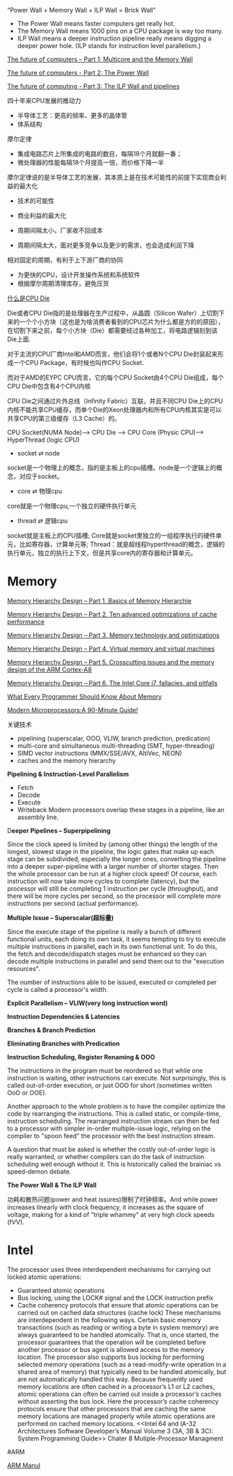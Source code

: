 
“Power Wall + Memory Wall + ILP Wall = Brick Wall”
* The Power Wall means faster computers get really hot.
* The Memory Wall means 1000 pins on a CPU package is way too many.
* ILP Wall means a deeper instruction pipeline really means digging a deeper power hole. (ILP stands for instruction level parallelism.)

[The future of computers – Part 1: Multicore and the Memory Wall](https://www.edn.com/the-future-of-computers-part-1-multicore-and-the-memory-wall/)

[The future of computers - Part 2: The Power Wall](https://www.edn.com/future-of-computers-part-2-the-power-wall/)

[The future of computing - Part 3: The ILP Wall and pipelines](https://www.edn.com/future-of-computing-part-3-the-ilp-wall-and-pipelines/)

四十年来CPU发展的推动力
* 半导体工艺：更高的频率、更多的晶体管
* 体系结构

摩尔定律
* 集成电路芯片上所集成的电路的数目，每隔18个月就翻一番；
* 微处理器的性能每隔18个月提高一倍，而价格下降一半

摩尔定律说的是半导体工艺的发展，其本质上是在技术可能性的前提下实现商业利益的最大化
* 技术的可能性
* 商业利益的最大化

* 周期间隔太小，厂家收不回成本
* 周期间隔太大，面对更多竞争以及更少的需求，也会造成利润下降

相对固定的周期，有利于上下游厂商的协同
* 为更快的CPU，设计开发操作系统和系统软件
* 根据摩尔周期清理库存，避免压货

[什么是CPU Die](https://zhuanlan.zhihu.com/p/51354994)   

Die或者CPU Die指的是处理器在生产过程中，从晶圆（Silicon Wafer）上切割下来的一个个小方块（这也是为啥消费者看到的CPU芯片为什么都是方的的原因），在切割下来之前，每个小方块（Die）都需要经过各种加工，将电路逻辑刻到该Die上面.

对于主流的CPU厂商Intel和AMD而言，他们会将1个或者N个CPU Die封装起来形成一个CPU Package，有时候也叫作CPU Socket.

而对于AMD的EYPC CPU而言，它的每个CPU Socket由4个CPU Die组成，每个CPU Die中包含有4个CPU内核

CPU Die之间通过片外总线（Infinity Fabric）互联，并且不同CPU Die上的CPU内核不能共享CPU缓存，而单个Die的Xeon处理器内和所有CPU内核其实是可以共享CPU的第三级缓存（L3 Cache）的。

CPU Socket(NUMA Node)--> CPU Die --> CPU Core (Physic CPU)--> HyperThread (logic CPU)

* socket ⇄ node

socket是一个物理上的概念，指的是主板上的cpu插槽。node是一个逻辑上的概念，对应于socket。

* core ⇄ 物理cpu

core就是一个物理cpu,一个独立的硬件执行单元

* thread ⇄ 逻辑cpu

socket就是主板上的CPU插槽; Core就是socket里独立的一组程序执行的硬件单元，比如寄存器，计算单元等; Thread：就是超线程hyperthread的概念，逻辑的执行单元，独立的执行上下文，但是共享core内的寄存器和计算单元。

# Memory

[Memory Hierarchy Design – Part 1. Basics of Memory Hierarchie](https://www.edn.com/memory-hierarchy-design-part-1-basics-of-memory-hierarchies/)

[ Memory Hierarchy Design – Part 2. Ten advanced optimizations of cache performance](https://www.edn.com/memory-hierarchy-design-part-2-ten-advanced-optimizations-of-cache-performance/)

[Memory Hierarchy Design – Part 3. Memory technology and optimizations](https://www.edn.com/memory-hierarchy-design-part-3-memory-technology-and-optimizations/)

[Memory Hierarchy Design – Part 4. Virtual memory and virtual machines](https://www.edn.com/memory-hierarchy-design-part-4-virtual-memory-and-virtual-machines/)

[Memory Hierarchy Design – Part 5. Crosscutting issues and the memory design of the ARM Cortex-A8](https://www.edn.com/memory-hierarchy-design-part-5-crosscutting-issues-and-the-memory-design-of-the-arm-cortex-a8/)

[Memory Hierarchy Design – Part 6. The Intel Core i7, fallacies, and pitfalls](https://www.edn.com/memory-hierarchy-design-part-6-the-intel-core-i7-fallacies-and-pitfalls/)



[What Every Programmer Should Know About Memory](https://people.freebsd.org/~lstewart/articles/cpumemory.pdf)



[Modern Microprocessors:A 90-Minute Guide!](http://www.lighterra.com/papers/modernmicroprocessors/)

关键技术
* pipelining (superscalar, OOO, VLIW, branch prediction, predication)
* multi-core and simultaneous multi-threading (SMT, hyper-threading)
* SIMD vector instructions (MMX/SSE/AVX, AltiVec, NEON)
* caches and the memory hierarchy

**Pipelining & Instruction-Level Parallelism**
* Fetch
* Decode
* Execute
* Writeback
Modern processors overlap these stages in a pipeline, like an assembly line. 

D**eeper Pipelines – Superpipelining**

Since the clock speed is limited by (among other things) the length of the longest, slowest stage in the pipeline, the logic gates that make up each stage can be subdivided, especially the longer ones, converting the pipeline into a deeper super-pipeline with a larger number of shorter stages. Then the whole processor can be run at a higher clock speed! Of course, each instruction will now take more cycles to complete (latency), but the processor will still be completing 1 instruction per cycle (throughput), and there will be more cycles per second, so the processor will complete more instructions per second (actual performance).




**Multiple Issue – Superscalar(超标量)**

Since the execute stage of the pipeline is really a bunch of different functional units, each doing its own task, it seems tempting to try to execute multiple instructions in parallel, each in its own functional unit. To do this, the fetch and decode/dispatch stages must be enhanced so they can decode multiple instructions in parallel and send them out to the "execution resources".

The number of instructions able to be issued, executed or completed per cycle is called a processor's width.

**Explicit Parallelism – VLIW(very long instruction word)**


**Instruction Dependencies & Latencies**


**Branches & Branch Prediction**

**Eliminating Branches with Predication**

**Instruction Scheduling, Register Renaming & OOO**

The instructions in the program must be reordered so that while one instruction is waiting, other instructions can execute. Not surprisingly, this is called out-of-order execution, or just OOO for short (sometimes written OoO or OOE).


Another approach to the whole problem is to have the compiler optimize the code by rearranging the instructions. This is called static, or compile-time, instruction scheduling. The rearranged instruction stream can then be fed to a processor with simpler in-order multiple-issue logic, relying on the compiler to "spoon feed" the processor with the best instruction stream. 

A question that must be asked is whether the costly out-of-order logic is really warranted, or whether compilers can do the task of instruction scheduling well enough without it. This is historically called the brainiac vs speed-demon debate. 

**The Power Wall & The ILP Wall**

功耗和散热问题(power and heat issures)限制了时钟频率。And while power increases linearly with clock frequency, it increases as the square of voltage, making for a kind of "triple whammy" at very high clock speeds (f*V*V).

# Intel
The processor uses three interdependent mechanisms for carrying out locked atomic operations:
* Guaranteed atomic operations
* Bus locking, using the LOCK# signal and the LOCK instruction prefix
* Cache coherency protocols that ensure that atomic operations can be carried out
on cached data structures (cache lock)
These mechanisms are interdependent in the following ways. Certain basic memory transactions (such as reading or writing a byte in system memory) are always guaranteed to be handled atomically. That is, once started, the processor guarantees that the operation will be completed before another processor or bus agent is allowed access to the memory location. The processor also supports bus locking for performing selected memory operations (such as a read-modify-write operation in a shared area of memory) that typically need to be handled atomically, but are not automatically handled this way. Because frequently used memory locations are often cached in a processor’s L1 or L2 caches, atomic operations can often be carried out inside a processor’s caches without asserting the bus lock. Here the processor’s cache coherency protocols ensure that other processors that are caching the same memory locations are managed properly while atomic operations are performed on cached memory locations.
<<Intel 64 and IA-32 Architectures Software Developer’s Manual Volume 3 (3A, 3B & 3C): System Programming Guide>> Chater 8 Mutiple-Processor Managment






#ARM

[ARM Manul](http://infocenter.arm.com/help/index.jsp?topic=/com.arm.doc.ddi0198e/Cacghbij.html)
